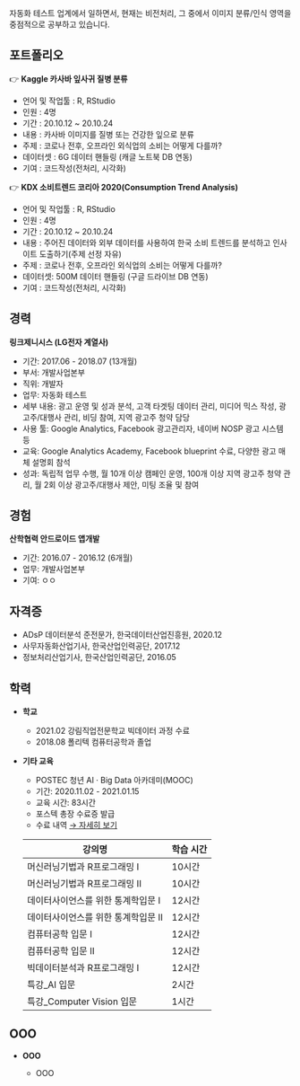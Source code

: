 자동화 테스트 업계에서 일하면서, 현재는 비전처리, 그 중에서 이미지 분류/인식 영역을 중점적으로 공부하고 있습니다.



## 포트폴리오

👉 **Kaggle 카사바 잎사귀 질병 분류**

- 언어 및 작업툴 : R, RStudio
- 인원 : 4명
- 기간 : 20.10.12 ~ 20.10.24
- 내용 : 카사바 이미지를 질병 또는 건강한 잎으로 분류
- 주제 : 코로나 전후, 오프라인 외식업의 소비는 어떻게 다를까?
- 데이터셋 : 6G 데이터 핸들링 (캐글 노트북 DB 연동)
- 기여 : 코드작성(전처리, 시각화)

👉 **KDX 소비트렌드 코리아 2020(Consumption Trend Analysis)**

- 언어 및 작업툴 : R, RStudio
- 인원 : 4명
- 기간 : 20.10.12 ~ 20.10.24
- 내용 : 주어진 데이터와 외부 데이터를 사용하여 한국 소비 트렌드를 분석하고 인사이트 도출하기(주제 선정 자유)
- 주제 : 코로나 전후, 오프라인 외식업의 소비는 어떻게 다를까?
- 데이터셋: 500M 데이터 핸들링 (구글 드라이브 DB 연동)
- 기여 : 코드작성(전처리, 시각화)



## 경력

**링크제니시스 (LG전자 계열사)**

- 기간: 2017.06 - 2018.07 (13개월)
- 부서: 개발사업본부
- 직위: 개발자
- 업무: 자동화 테스트
- 세부 내용: 광고 운영 및 성과 분석, 고객 타겟팅 데이터 관리, 미디어 믹스 작성, 광고주/대행사 관리, 비딩 참여, 지역 광고주 청약 담당
- 사용 툴: Google Analytics, Facebook 광고관리자, 네이버 NOSP 광고 시스템 등
- 교육: Google Analytics Academy, Facebook blueprint 수료, 다양한 광고 매체 설명회 참석
- 성과: 독립적 업무 수행, 월 10개 이상 캠페인 운영, 100개 이상 지역 광고주 청약 관리, 월 2회 이상 광고주/대행사 제안, 미팅 조율 및 참여



## 경험

**산학협력 안드로이드 앱개발**

- 기간: 2016.07 - 2016.12 (6개월)
- 업무: 개발사업본부
- 기여: ㅇㅇ



## 자격증

* ADsP 데이터분석 준전문가, 한국데이터산업진흥원, 2020.12
* 사무자동화산업기사, 한국산업인력공단, 2017.12
* 정보처리산업기사, 한국산업인력공단, 2016.05



## 학력

* **학교**

  - 2021.02 강림직업전문학교 빅데이터 과정 수료
  - 2018.08 폴리텍 컴퓨터공학과 졸업

* **기타 교육**

  - POSTEC 청년 AI · Big Data 아카데미(MOOC)
  - 기간: 2020.11.02 - 2021.01.15
  - 교육 시간: 83시간
  - 포스텍 총장 수료증 발급
  - 수료 내역 [→ 자세히 보기]()

  | 강의명                             | 학습 시간 |
  | ---------------------------------- | --------- |
  | 머신러닝기법과 R프로그래밍 Ⅰ       | 10시간    |
  | 머신러닝기법과 R프로그래밍 Ⅱ       | 10시간    |
  | 데이터사이언스를 위한 통계학입문 Ⅰ | 12시간    |
  | 데이터사이언스를 위한 통계학입문 Ⅱ | 12시간    |
  | 컴퓨터공학 입문 Ⅰ                  | 12시간    |
  | 컴퓨터공학 입문 Ⅱ                  | 12시간    |
  | 빅데이터분석과 R프로그래밍 Ⅰ       | 12시간    |
  | 특강_AI 입문                       | 2시간     |
  | 특강_Computer Vision 입문          | 1시간     |



## OOO

* **OOO**

  - OOO

  
